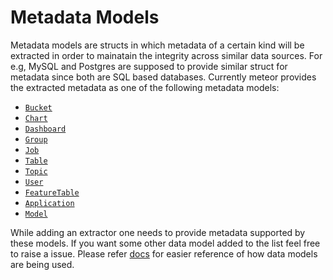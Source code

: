 # Metadata Models

Metadata models are structs in which metadata of a certain kind will be
extracted in order to mainatain the integrity across similar data sources. For
e.g, MySQL and Postgres are supposed to provide similar struct for metadata
since both are SQL based databases. Currently meteor provides the extracted
metadata as one of the following metadata models:

* [`Bucket`](bucket.pb.gp)
* [`Chart`](chart.pb.go)
* [`Dashboard`](dashboard.pb.go)
* [`Group`](group.pb.go)
* [`Job`](job.pb.go)
* [`Table`](table.pb.go)
* [`Topic`](topic.pb.go)
* [`User`](user.pb.go)
* [`FeatureTable`](feature_table.pb.go)
* [`Application`](application.pb.go)
* [`Model`](model.pb.go)

While adding an extractor one needs to provide metadata supported by these
models. If you want some other data model added to the list feel free to raise a
issue. Please refer [docs](../../../docs/docs/reference/metadata_models.md) for
easier reference of how data models are being used.
